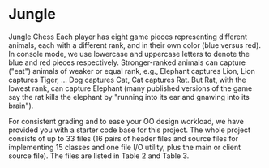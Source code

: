 # Jungle
Jungle Chess
Each player has eight game pieces representing different animals, each with a different rank, and in 
their own color (blue versus red). In console mode, we use lowercase and uppercase letters to 
denote the blue and red pieces respectively. Stronger-ranked animals can capture ("eat") animals of 
weaker or equal rank, e.g., Elephant captures Lion, Lion captures Tiger, … Dog captures Cat, Cat 
captures Rat. But Rat, with the lowest rank, can capture Elephant (many published versions of the 
game say the rat kills the elephant by "running into its ear and gnawing into its brain").

For consistent grading and to ease your OO design workload, we have provided you with a starter code 
base for this project. The whole project consists of up to 33 files (16 pairs of header files and source 
files for implementing 15 classes and one file I/O utility, plus the main or client source file). The files 
are listed in Table 2 and Table 3.
